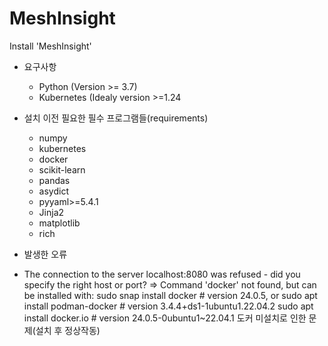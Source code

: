 # MeshInsight

Install 'MeshInsight'

-   요구사항
    -   Python (Version >= 3.7)
    -   Kubernetes (Idealy version >=1.24
-   설치 이전 필요한 필수 프로그램들(requirements)

    -   numpy
    -   kubernetes
    -   docker
    -   scikit-learn
    -   pandas
    -   asydict
    -   pyyaml>=5.4.1
    -   Jinja2
    -   matplotlib
    -   rich

-   발생한 오류

*   The connection to the server localhost:8080 was refused - did you specify the right host or port?
    => Command 'docker' not found, but can be installed with:
    sudo snap install docker # version 24.0.5, or
    sudo apt install podman-docker # version 3.4.4+ds1-1ubuntu1.22.04.2
    sudo apt install docker.io # version 24.0.5-0ubuntu1~22.04.1
    도커 미설치로 인한 문제(설치 후 정상작동)
